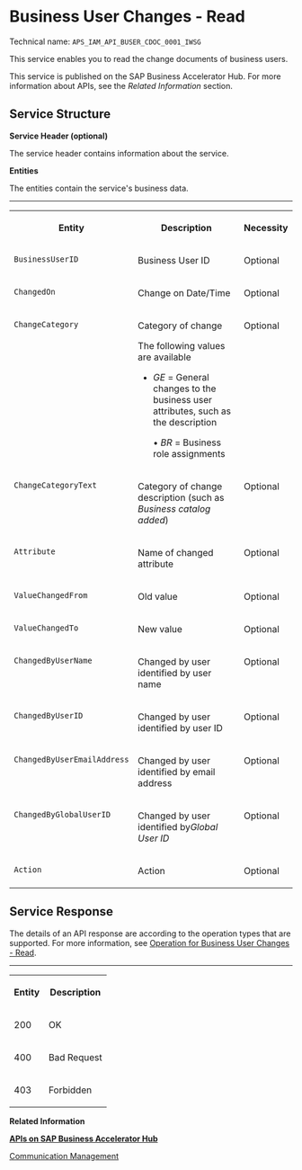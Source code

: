 <!-- loio1c042caa1d7142da8de5260bee663864 -->

# Business User Changes - Read



Technical name: `APS_IAM_API_BUSER_CDOC_0001_IWSG`

This service enables you to read the change documents of business users.

This service is published on the SAP Business Accelerator Hub. For more information about APIs, see the *Related Information* section.





<a name="loio1c042caa1d7142da8de5260bee663864__BusinessUserChangesServiceSturcture"/>

## Service Structure

**Service Header \(optional\)**

The service header contains information about the service.

**Entities**

The entities contain the service's business data.

****


<table>
<tr>
<th valign="top">

Entity

</th>
<th valign="top">

Description

</th>
<th valign="top">

Necessity

</th>
</tr>
<tr>
<td valign="top">

`BusinessUserID` 

</td>
<td valign="top">

Business User ID

</td>
<td valign="top">

Optional

</td>
</tr>
<tr>
<td valign="top">

`ChangedOn`

</td>
<td valign="top">

Change on Date/Time

</td>
<td valign="top">

Optional

</td>
</tr>
<tr>
<td valign="top">

`ChangeCategory`

</td>
<td valign="top">

Category of change

The following values are available

-   *GE* = General changes to the business user attributes, such as the description



    • *BR* = Business role assignments




</td>
<td valign="top">

Optional

</td>
</tr>
<tr>
<td valign="top">

`ChangeCategoryText`

</td>
<td valign="top">

Category of change description \(such as *Business catalog added*\)

</td>
<td valign="top">

Optional

</td>
</tr>
<tr>
<td valign="top">

`Attribute`

</td>
<td valign="top">

Name of changed attribute

</td>
<td valign="top">

Optional

</td>
</tr>
<tr>
<td valign="top">

`ValueChangedFrom`

</td>
<td valign="top">

Old value

</td>
<td valign="top">

Optional

</td>
</tr>
<tr>
<td valign="top">

`ValueChangedTo`

</td>
<td valign="top">

New value

</td>
<td valign="top">

Optional

</td>
</tr>
<tr>
<td valign="top">

`ChangedByUserName`

</td>
<td valign="top">

Changed by user identified by user name

</td>
<td valign="top">

Optional

</td>
</tr>
<tr>
<td valign="top">

`ChangedByUserID`

</td>
<td valign="top">

Changed by user identified by user ID

</td>
<td valign="top">

Optional

</td>
</tr>
<tr>
<td valign="top">

`ChangedByUserEmailAddress`

</td>
<td valign="top">

Changed by user identified by email address

</td>
<td valign="top">

Optional

</td>
</tr>
<tr>
<td valign="top">

`ChangedByGlobalUserID`

</td>
<td valign="top">

Changed by user identified by*Global User ID*

</td>
<td valign="top">

Optional

</td>
</tr>
<tr>
<td valign="top">

`Action`

</td>
<td valign="top">

Action

</td>
<td valign="top">

Optional

</td>
</tr>
</table>



## Service Response

The details of an API response are according to the operation types that are supported. For more information, see [Operation for Business User Changes - Read](operation-for-business-user-changes-read-c85065d.md).

****


<table>
<tr>
<th valign="top">

Entity

</th>
<th valign="top">

Description

</th>
</tr>
<tr>
<td valign="top">

200

</td>
<td valign="top">

OK

</td>
</tr>
<tr>
<td valign="top">

400

</td>
<td valign="top">

Bad Request

</td>
</tr>
<tr>
<td valign="top">

403

</td>
<td valign="top">

Forbidden

</td>
</tr>
</table>

**Related Information**  


[**APIs on SAP Business Accelerator Hub**](https://help.sap.com/docs/SAP_S4HANA_CLOUD/0f69f8fb28ac4bf48d2b57b9637e81fa/1e60f14bdc224c2c975c8fa8bcfd7f3f.html?version=latest)

[Communication Management](../50-administration-and-ops/communication-management-2e84a10.md "The communication management apps allow you to integrate your system or solution with other systems to enable data exchange.")

